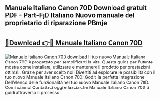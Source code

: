 ## Manuale Italiano Canon 70D Download gratuit PDF - Part-FjD Italiano Nuovo manuale del proprietario di riparazione PBmje

# <h2><a href="http://dfbeci.blite.top/?on=Manuale+Italiano+Canon+70D">🔗Download 👉🔴 Manuale Italiano Canon 70D</a></h2>

[![Manuale Italiano Canon 70D download](https://i.imgur.com/lujVjoI.png)](http://dfbeci.blite.top/?on=Manuale+Italiano+Canon+70D)
Il tuo nuovo Manuale Italiano Canon 70D è progettato per semplificarti la vita. Questa guida per l'utente mostra come installare, utilizzare e mantenere il prodotto per prestazioni ottimali. Grazie per aver scelto noi! Divertiti ad esplorare le possibilità con il tuo nuovo Manuale Italiano Canon 70D! Goditi la perfetta integrazione Dell'elenco delle funzionalità nel tuo nuovo Manuale Italiano Canon 70D. Cominciamo! Contattaci oggi e lascia che Manuale Italiano Canon 70D ti guidi attraverso il processo.
